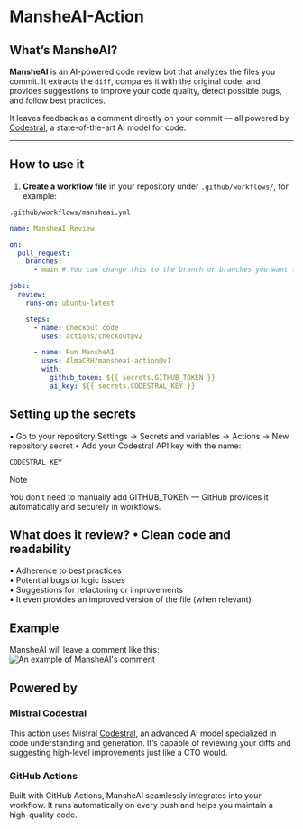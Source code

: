 # MansheAI-Action
## What’s MansheAI?

**MansheAI** is an AI-powered code review bot that analyzes the files you commit. It extracts the `diff`, compares it with the original code, and provides suggestions to improve your code quality, detect possible bugs, and follow best practices.

It leaves feedback as a comment directly on your commit — all powered by [Codestral](https://mistral.ai/news/codestral/), a state-of-the-art AI model for code.

---

## How to use it

1. **Create a workflow file** in your repository under `.github/workflows/`, for example:

`.github/workflows/mansheai.yml`

```yaml
name: MansheAI Review

on:
  pull_request:
    branches:
      - main # You can change this to the branch or branches you want to target

jobs:
  review:
    runs-on: ubuntu-latest

    steps:
      - name: Checkout code
        uses: actions/checkout@v2

      - name: Run MansheAI
        uses: AlmaCRH/mansheai-action@v1
        with:
          github_token: ${{ secrets.GITHUB_TOKEN }}
          ai_key: ${{ secrets.CODESTRAL_KEY }}
```

## Setting up the secrets
•	Go to your repository Settings → Secrets and variables → Actions → New repository secret
•	Add your Codestral API key with the name:
```bash
CODESTRAL_KEY
```
> [!NOTE]
> You don’t need to manually add GITHUB_TOKEN — GitHub provides it automatically and securely in workflows.

## What does it review?	•	Clean code and readability
•	Adherence to best practices <br/>
•	Potential bugs or logic issues <br/>
•	Suggestions for refactoring or improvements <br/>
•	It even provides an improved version of the file (when relevant) <br/>

## Example
MansheAI will leave a comment like this:
![An example of MansheAI's comment]()

## Powered by
### Mistral Codestral
This action uses Mistral [Codestral](https://mistral.ai/news/codestral/), an advanced AI model specialized in code understanding and generation. It’s capable of reviewing your diffs and suggesting high-level improvements just like a CTO would.

### GitHub Actions
Built with GitHub Actions, MansheAI seamlessly integrates into your workflow. It runs automatically on every push and helps you maintain a high-quality code.
